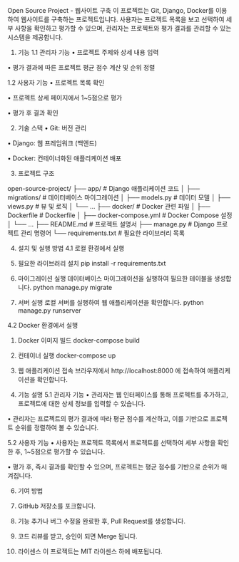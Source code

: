 Open Source Project - 웹사이트 구축
이 프로젝트는 Git, Django, Docker를 이용하여 웹사이트를 구축하는 프로젝트입니다. 사용자는 프로젝트 목록을 보고 선택하여 세부 사항을 확인하고 평가할 수 있으며, 관리자는 프로젝트와 평가 결과를 관리할 수 있는 시스템을 제공합니다.

1. 기능
  1.1 관리자 기능
  • 프로젝트 주제와 상세 내용 입력

  • 평가 결과에 따른 프로젝트 평균 점수 계산 및 순위 정렬

  1.2 사용자 기능
  • 프로젝트 목록 확인

  • 프로젝트 상세 페이지에서 1~5점으로 평가

  • 평가 후 결과 확인

2. 기술 스택
  • Git: 버전 관리

  • Django: 웹 프레임워크 (백엔드)

  • Docker: 컨테이너화된 애플리케이션 배포

3. 프로젝트 구조

open-source-project/
├── app/                    # Django 애플리케이션 코드
│   ├── migrations/         # 데이터베이스 마이그레이션
│   ├── models.py           # 데이터 모델
│   ├── views.py            # 뷰 및 로직
│   └── ...
├── docker/                 # Docker 관련 파일
│   ├── Dockerfile          # Dockerfile
│   ├── docker-compose.yml  # Docker Compose 설정
│   └── ...
├── README.md               # 프로젝트 설명서
├── manage.py               # Django 프로젝트 관리 명령어
└── requirements.txt        # 필요한 라이브러리 목록

4. 설치 및 실행 방법
  4.1 로컬 환경에서 실행
  1. 필요한 라이브러리 설치
pip install -r requirements.txt

  2. 마이그레이션 실행
데이터베이스 마이그레이션을 실행하여 필요한 테이블을 생성합니다.
python manage.py migrate

  3. 서버 실행
로컬 서버를 실행하여 웹 애플리케이션을 확인합니다.
python manage.py runserver

  4.2 Docker 환경에서 실행
  1. Docker 이미지 빌드
docker-compose build

  2. 컨테이너 실행
docker-compose up

  3. 웹 애플리케이션 접속
브라우저에서 http://localhost:8000 에 접속하여 애플리케이션을 확인합니다.

5. 기능 설명
  5.1 관리자 기능
  • 관리자는 웹 인터페이스를 통해 프로젝트를 추가하고, 프로젝트에 대한 상세 정보를 입력할 수 있습니다.

  • 관리자는 프로젝트의 평가 결과에 따라 평균 점수를 계산하고, 이를 기반으로 프로젝트 순위를 정렬하여 볼 수 있습니다.

  5.2 사용자 기능
  • 사용자는 프로젝트 목록에서 프로젝트를 선택하여 세부 사항을 확인한 후, 1~5점으로 평가할 수 있습니다.

  • 평가 후, 즉시 결과를 확인할 수 있으며, 프로젝트는 평균 점수를 기반으로 순위가 매겨집니다.

6. 기여 방법
  1. GitHub 저장소를 포크합니다.

  2. 기능 추가나 버그 수정을 완료한 후, Pull Request를 생성합니다.

  3. 코드 리뷰를 받고, 승인이 되면 Merge 됩니다.

7. 라이센스
이 프로젝트는 MIT 라이센스 하에 배포됩니다.

